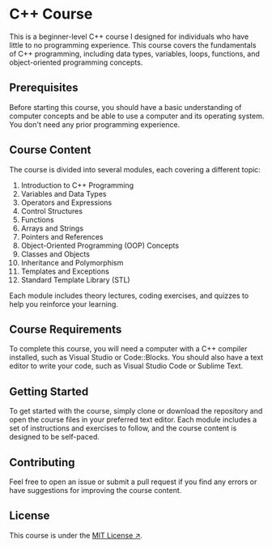 # C++ Course

This is a beginner-level C++ course I designed for individuals who have little to no programming experience. This course covers the fundamentals of C++ programming, including data types, variables, loops, functions, and object-oriented programming concepts.

## Prerequisites

Before starting this course, you should have a basic understanding of computer concepts and be able to use a computer and its operating system. You don't need any prior programming experience.

## Course Content

The course is divided into several modules, each covering a different topic:

1. Introduction to C++ Programming
2. Variables and Data Types
3. Operators and Expressions
4. Control Structures
5. Functions
6. Arrays and Strings
7. Pointers and References
8. Object-Oriented Programming (OOP) Concepts
9. Classes and Objects
10. Inheritance and Polymorphism
11. Templates and Exceptions
12. Standard Template Library (STL)

Each module includes theory lectures, coding exercises, and quizzes to help you reinforce your learning.

## Course Requirements

To complete this course, you will need a computer with a C++ compiler installed, such as Visual Studio or Code::Blocks. You should also have a text editor to write your code, such as Visual Studio Code or Sublime Text.

## Getting Started

To get started with the course, simply clone or download the repository and open the course files in your preferred text editor. Each module includes a set of instructions and exercises to follow, and the course content is designed to be self-paced.

## Contributing

Feel free to open an issue or submit a pull request if you find any errors or have suggestions for improving the course content.

## License

This course is under the [MIT License ↗](https://opensource.org/licenses/MIT).
